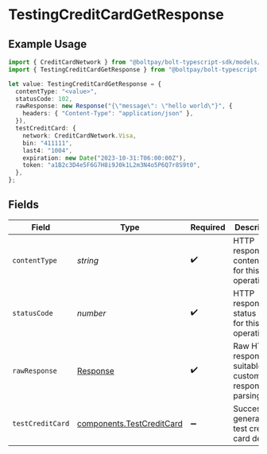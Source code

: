 # TestingCreditCardGetResponse

## Example Usage

```typescript
import { CreditCardNetwork } from "@boltpay/bolt-typescript-sdk/models/components";
import { TestingCreditCardGetResponse } from "@boltpay/bolt-typescript-sdk/models/operations";

let value: TestingCreditCardGetResponse = {
  contentType: "<value>",
  statusCode: 102,
  rawResponse: new Response("{\"message\": \"hello world\"}", {
    headers: { "Content-Type": "application/json" },
  }),
  testCreditCard: {
    network: CreditCardNetwork.Visa,
    bin: "411111",
    last4: "1004",
    expiration: new Date("2023-10-31:T06:00:00Z"),
    token: "a1B2c3D4e5F6G7H8i9J0k1L2m3N4o5P6Q7r8S9t0",
  },
};
```

## Fields

| Field                                                                  | Type                                                                   | Required                                                               | Description                                                            |
| ---------------------------------------------------------------------- | ---------------------------------------------------------------------- | ---------------------------------------------------------------------- | ---------------------------------------------------------------------- |
| `contentType`                                                          | *string*                                                               | :heavy_check_mark:                                                     | HTTP response content type for this operation                          |
| `statusCode`                                                           | *number*                                                               | :heavy_check_mark:                                                     | HTTP response status code for this operation                           |
| `rawResponse`                                                          | [Response](https://developer.mozilla.org/en-US/docs/Web/API/Response)  | :heavy_check_mark:                                                     | Raw HTTP response; suitable for custom response parsing                |
| `testCreditCard`                                                       | [components.TestCreditCard](../../models/components/testcreditcard.md) | :heavy_minus_sign:                                                     | Successfully generated test credit card details                        |